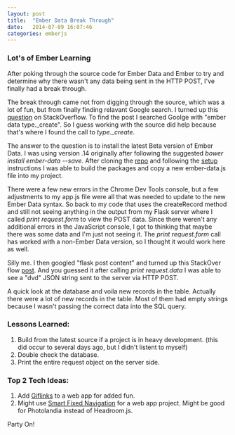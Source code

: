 ```yaml
---
layout: post
title:  "Ember Data Break Through"
date:   2014-07-09 16:07:46
categories: emberjs
---
```


<h3>Lot's of Ember Learning</h3>

<p>After poking through the source code for Ember Data and Ember to try and determine why there wasn't any data being sent in the HTTP POST, I've finally had a break through.  </p>

<p>The break through came not from digging through the source, which was a lot of fun, but from finally finding relavant Google search.  I turned up this <a href="http://stackoverflow.com/questions/21974570/ember-js-typeerror-type-create-is-not-a-function" rel="nofollow">question</a> on StackOverflow.  To find the post I searched Goolge with "ember data type._create". So I guess working with the source did help because that's where I found the call to <em>type._create</em>.</p>

<p>The answer to the question is to install the latest Beta version of Ember Data.  I was using version .14 originally after following the suggested <em>bower install ember-data --save</em>.  After cloning the <a href="https://github.com/emberjs/data" rel="nofollow">repo</a> and following the <a href="https://github.com/emberjs/data#setup" rel="nofollow">setup</a> instructions I was able to build the packages and copy a new ember-data.js file into my project.</p>

<p>There were a few new errors in the Chrome Dev Tools console, but a few adjustments to my app.js file were all that was needed to update to the new Ember Data syntax.  So back to my code that uses the createRecord method and still not seeing anything in the output from my Flask server where I called <em>print request.form</em> to view the POST data.  Since there weren't any additional errors in the JavaScript console, I got to thinking that maybe there was some data and I'm just not seeing it.  The <em>print request.form</em> call has worked with a non-Ember Data version, so I thought it would work here as well.  </p>

<p>Silly me.  I then googled "flask post content" and turned up this StackOver flow <a href="http://stackoverflow.com/questions/10434599/how-can-i-get-the-whole-request-post-body-in-python-with-flask" rel="nofollow">post</a>.  And you guessed it after calling <em>print request.data</em> I was able to see a "dvd" JSON string sent to the server via HTTP POST.</p>

<p>A quick look at the database and voila new records in the table.  Actually there were a lot of new records in the table.  Most of them had empty strings because I wasn't passing the correct data into the SQL query.</p>

<h3>Lessons Learned:</h3>

<ol>
<li>Build from the latest source if a project is in heavy development. (this did occur to several days ago, but I didn't listent to myself)</li>
<li> Double check the database.</li>
<li>Print the entire request object on the server side.</li>
</ol>

<h3>Top 2 Tech Ideas:</h3>

<ol>
<li>Add <a href="https://github.com/tholman/giflinks" rel="nofollow">Giflinks</a> to a web app for added fun.</li>
<li>Might use <a href="http://codyhouse.co/gem/smart-fixed-navigation/" rel="nofollow">Smart Fixed Navigation</a> for a web app project.  Might be good for Photolandia instead of Headroom.js.</li>
</ol>

<p>Party On!</p>

